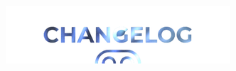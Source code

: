 <img src="https://raw.githubusercontent.com/DroidX-UI-Devices/Official_Devices/13/banners/changelogs.png" />